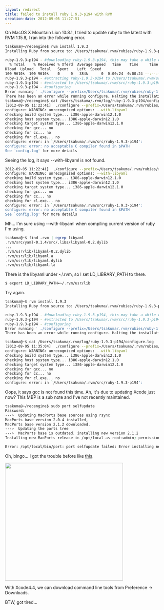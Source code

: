 ```yaml
---
layout: redirect
title: failed to install ruby 1.9.3-p194 with RVM
creation-date: 2012-09-05 11:27:51
---
```

On MacOS X Mountain Lion 10.8.1, I tried to update ruby to the latest with RVM 1.15.8, I ran into the following error.

```bash
tsakuma@~/recengine$ rvm install 1.9.3
Installing Ruby from source to: /Users/tsakuma/.rvm/rubies/ruby-1.9.3-p194, this may take a while depending on your cpu(s)...

ruby-1.9.3-p194 - #downloading ruby-1.9.3-p194, this may take a while depending on your connection...
  % Total    % Received % Xferd  Average Speed   Time    Time     Time  Current
Dload  Upload   Total   Spent    Left  Speed
100 9610k  100 9610k    0     0   384k      0  0:00:24  0:00:24 --:--:--  407k
ruby-1.9.3-p194 - #extracting ruby-1.9.3-p194 to /Users/tsakuma/.rvm/src/ruby-1.9.3-p194
ruby-1.9.3-p194 - #extracted to /Users/tsakuma/.rvm/src/ruby-1.9.3-p194
ruby-1.9.3-p194 - #configuring 
Error running ' ./configure --prefix=/Users/tsakuma/.rvm/rubies/ruby-1.9.3-p194 --enable-shared --disable-install-doc --with-libyaml --with-opt-dir=/Users/tsakuma/.rvm/usr ', please read /Users/tsakuma/.rvm/log/ruby-1.9.3-p194/configure.log
There has been an error while running configure. Halting the installation.
tsakuma@~/recengine$ cat /Users/tsakuma/.rvm/log/ruby-1.9.3-p194/configure.log
[2012-09-05 11:22:41]  ./configure --prefix=/Users/tsakuma/.rvm/rubies/ruby-1.9.3-p194 --enable-shared --disable-install-doc --with-libyaml --with-opt-dir=/Users/tsakuma/.rvm/usr 
configure: WARNING: unrecognized options: --with-libyaml
checking build system type... i386-apple-darwin12.1.0
checking host system type... i386-apple-darwin12.1.0
checking target system type... i386-apple-darwin12.1.0
checking for gcc... no
checking for cc... no
checking for cl.exe... no
configure: error: in `/Users/tsakuma/.rvm/src/ruby-1.9.3-p194':
configure: error: no acceptable C compiler found in $PATH
See `config.log' for more details
```

Seeing the log, it says --with-libyaml is not found. 

```bash
2012-09-05 11:22:41]  ./configure --prefix=/Users/tsakuma/.rvm/rubies/ruby-1.9.3-p194 --enable-shared --disable-install-doc --with-libyaml --with-opt-dir=/Users/tsakuma/.rvm/usr 
configure: WARNING: unrecognized options: --with-libyaml
checking build system type... i386-apple-darwin12.1.0
checking host system type... i386-apple-darwin12.1.0
checking target system type... i386-apple-darwin12.1.0
checking for gcc... no
checking for cc... no
checking for cl.exe... no
configure: error: in `/Users/tsakuma/.rvm/src/ruby-1.9.3-p194':
configure: error: no acceptable C compiler found in $PATH
See `config.log' for more details
```

Mh... I'm sure using --with-libyaml when compiling current version of ruby I'm using.

```bash
tsakuma@~$ find .rvm | egrep libyaml
.rvm/src/yaml-0.1.4/src/.libs/libyaml-0.2.dylib
...
.rvm/usr/lib/libyaml-0.2.dylib
.rvm/usr/lib/libyaml.a
.rvm/usr/lib/libyaml.dylib
.rvm/usr/lib/libyaml.la
```

There is the libyaml under ~/.rvm, so I set LD_LIBRARY_PATH to there.

```bash
$ export LD_LIBRARY_PATH=~/.rvm/usr/lib
```

Try again.

```bash
tsakuma@~$ rvm install 1.9.3
Installing Ruby from source to: /Users/tsakuma/.rvm/rubies/ruby-1.9.3-p194, this may take a while depending on your cpu(s)...

ruby-1.9.3-p194 - #downloading ruby-1.9.3-p194, this may take a while depending on your connection...
ruby-1.9.3-p194 - #extracted to /Users/tsakuma/.rvm/src/ruby-1.9.3-p194 (already extracted)
ruby-1.9.3-p194 - #configuring 
Error running ' ./configure --prefix=/Users/tsakuma/.rvm/rubies/ruby-1.9.3-p194 --enable-shared --disable-install-doc --with-libyaml --with-opt-dir=/Users/tsakuma/.rvm/usr ', please read /Users/tsakuma/.rvm/log/ruby-1.9.3-p194/configure.log
There has been an error while running configure. Halting the installation.

tsakuma@~$ cat /Users/tsakuma/.rvm/log/ruby-1.9.3-p194/configure.log
[2012-09-05 11:35:04]  ./configure --prefix=/Users/tsakuma/.rvm/rubies/ruby-1.9.3-p194 --enable-shared --disable-install-doc --with-libyaml --with-opt-dir=/Users/tsakuma/.rvm/usr 
configure: WARNING: unrecognized options: --with-libyaml
checking build system type... i386-apple-darwin12.1.0
checking host system type... i386-apple-darwin12.1.0
checking target system type... i386-apple-darwin12.1.0
checking for gcc... no
checking for cc... no
checking for cl.exe... no
configure: error: in `/Users/tsakuma/.rvm/src/ruby-1.9.3-p194':
```

Oops, it says gcc is not found this time.
Ah, it's due to updating Xcode just now? This MBP is a sub note and I've not recently maintained.

```bash
tsakuma@~/recengine$ sudo port selfupdate
Password:
--->  Updating MacPorts base sources using rsync
MacPorts base version 2.0.4 installed,
MacPorts base version 2.1.2 downloaded.
--->  Updating the ports tree
--->  MacPorts base is outdated, installing new version 2.1.2
Installing new MacPorts release in /opt/local as root:admin; permissions 0755; Tcl-Package in /Library/Tcl

Error: /opt/local/bin/port: port selfupdate failed: Error installing new MacPorts base: shell command failed (see log for details)
```

Oh, bingo... I got the trouble before like [this](http://tmtk75.github.com/2012/08/19/macports-upgrade.html).

<a href='{{site.images.url}}/2012-09-05/downloads-Xcode4_4.png'><img src='{{site.images.url}}/2012-09-05/downloads-Xcode4_4.png' width='386px' /></a>

With Xcode4.4, we can download command line tools from Preference -> Downloads.


BTW, got tired...

